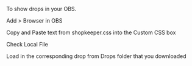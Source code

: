 To show drops in your OBS.

Add > Browser 
in OBS

Copy and Paste text from shopkeeper.css into the Custom CSS box

Check Local File

Load in the corresponding drop from Drops folder that you downloaded
